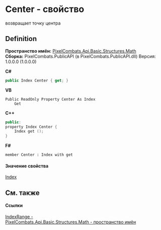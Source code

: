 # Center - свойство


возвращает точку центра



## Definition
**Пространство имён:** <a href="9a3afb53-d505-325f-0368-fcd870e41d3f">PixelCombats.Api.Basic.Structures.Math</a>  
**Сборка:** PixelCombats.PublicAPI (в PixelCombats.PublicAPI.dll) Версия: 1.0.0.0 (1.0.0.0)

**C#**
``` C#
public Index Center { get; }
```
**VB**
``` VB
Public ReadOnly Property Center As Index
	Get
```
**C++**
``` C++
public:
property Index Center {
	Index get ();
}
```
**F#**
``` F#
member Center : Index with get
```



#### Значение свойства
<a href="ac5dc432-60d2-665e-4227-5491791da77a">Index</a>

## См. также


#### Ссылки
<a href="f4e1d827-5351-0888-3b60-5f22ed5b0dcf">IndexRange - </a>  
<a href="9a3afb53-d505-325f-0368-fcd870e41d3f">PixelCombats.Api.Basic.Structures.Math - пространство имён</a>  
